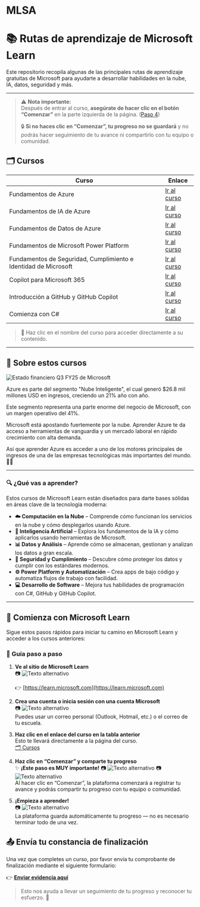 # MLSA

# 📚 Rutas de aprendizaje de Microsoft Learn

Este repositorio recopila algunas de las principales rutas de aprendizaje gratuitas de Microsoft para ayudarte a desarrollar habilidades en la nube, IA, datos, seguridad y más.

---
> ⚠️ **Nota importante:**  
> Después de entrar al curso, **asegúrate de hacer clic en el botón “Comenzar”** en la parte izquierda de la página. ([Paso 4](./img/cap45.jpg))
> 
> 🔒 **Si no haces clic en “Comenzar”, tu progreso no se guardará** y no podrás hacer seguimiento de tu avance ni compartirlo con tu equipo o comunidad.

## 🗂️ Cursos

| Curso | Enlace |
|--------|--------|
| Fundamentos de Azure | [Ir al curso](https://learn.microsoft.com/en-us/plans/qdwwbm3p0x7gom?tab=tab-created&learnerGroupId=511b4e1a-a04b-42b1-8529-b5ca3b9d85da&wt.mc_id=studentamb_454878) |
| Fundamentos de IA de Azure | [Ir al curso](https://learn.microsoft.com/en-us/plans/8pkkiy5x76oy7y?tab=tab-created&learnerGroupId=465c3dfb-e4c5-4d6b-8aa3-af35237bd6dc&wt.mc_id=studentamb_454878) |
| Fundamentos de Datos de Azure | [Ir al curso](https://learn.microsoft.com/en-us/plans/8pkkiy5xgxnpmw?tab=tab-created&learnerGroupId=5a196ebf-046f-425b-baf3-9234a6fcb59c&wt.mc_id=studentamb_454878) |
| Fundamentos de Microsoft Power Platform | [Ir al curso](https://learn.microsoft.com/en-us/plans/zkddhk2dw1d1op?tab=tab-created&learnerGroupId=91dd9633-d2b1-4073-8a6a-d971537dba35&wt.mc_id=studentamb_454878) |
| Fundamentos de Seguridad, Cumplimiento e Identidad de Microsoft | [Ir al curso](https://learn.microsoft.com/en-us/plans/5dyyborpmok24n?tab=tab-created&learnerGroupId=fe237206-bf5d-483f-9d0f-281b6f5e925b&wt.mc_id=studentamb_454878) |
| Copilot para Microsoft 365 | [Ir al curso](https://learn.microsoft.com/en-us/plans/o1mmcm6o12jygw?tab=tab-started&source=docs&learnerGroupId=b487643d-bde1-44ed-868d-76b47f83e61d&wt.mc_id=studentamb_454878) |
| Introducción a GitHub y GitHub Copilot | [Ir al curso](https://learn.microsoft.com/en-us/plans/gm88tr6o5y5zyk?tab=tab-created&learnerGroupId=1aec470a-1865-405c-9dc8-9ba905b3f53a&wt.mc_id=studentamb_454878) |
| Comienza con C# | [Ir al curso](https://learn.microsoft.com/en-us/plans/31zzc4mw2wk5re?tab=tab-started&source=docs&learnerGroupId=4ba326f3-5f36-4247-a054-66553b74f710&wt.mc_id=studentamb_454878) |

> 📌 Haz clic en el nombre del curso para acceder directamente a su contenido.

---

## 🧠 Sobre estos cursos

![Estado financiero Q3 FY25 de Microsoft](./img/MicrosoftQ3.jpeg)

Azure es parte del segmento "Nube Inteligente", el cual generó $26.8 mil millones USD en ingresos, creciendo un 21% año con año.

Este segmento representa una parte enorme del negocio de Microsoft, con un margen operativo del 41%.

Microsoft está apostando fuertemente por la nube. Aprender Azure te da acceso a herramientas de vanguardia y un mercado laboral en rápido crecimiento con alta demanda.

Así que aprender Azure es acceder a uno de los motores principales de ingresos de una de las empresas tecnológicas más importantes del mundo. 💼🚀

---

### 🔍 ¿Qué vas a aprender?

Estos cursos de Microsoft Learn están diseñados para darte bases sólidas en áreas clave de la tecnología moderna:

- **☁️ Computación en la Nube** – Comprende cómo funcionan los servicios en la nube y cómo desplegarlos usando Azure.
- **🤖 Inteligencia Artificial** – Explora los fundamentos de la IA y cómo aplicarlos usando herramientas de Microsoft.
- **📊 Datos y Análisis** – Aprende cómo se almacenan, gestionan y analizan los datos a gran escala.
- **🔐 Seguridad y Cumplimiento** – Descubre cómo proteger los datos y cumplir con los estándares modernos.
- **⚙️ Power Platform y Automatización** – Crea apps de bajo código y automatiza flujos de trabajo con facilidad.
- **💻 Desarrollo de Software** – Mejora tus habilidades de programación con C#, GitHub y GitHub Copilot.

---

## 🚀 Comienza con Microsoft Learn

Sigue estos pasos rápidos para iniciar tu camino en Microsoft Learn y acceder a los cursos anteriores:

### 📝 Guía paso a paso

1. **Ve al sitio de Microsoft Learn**  
   📷 ![Texto alternativo](./img/cap12.png)

   👉 [https://learn.microsoft.com](https://learn.microsoft.com)

2. **Crea una cuenta o inicia sesión con una cuenta Microsoft**  
   📷 ![Texto alternativo](./img/cap2.png)  
   Puedes usar un correo personal (Outlook, Hotmail, etc.) o el correo de tu escuela.

3. **Haz clic en el enlace del curso en la tabla anterior**  
   Esto te llevará directamente a la página del curso.  
   [🗂️ Cursos](https://github.com/JoseDelVallee/MLSA)

4. **Haz clic en “Comenzar” y comparte tu progreso**  
   ✨ **¡Este paso es MUY importante!**
   📷 ![Texto alternativo](./img/cap5.png)
   📷 ![Texto alternativo](./img/cap6.png)    
   Al hacer clic en “Comenzar”, la plataforma comenzará a registrar tu avance y podrás compartir tu progreso con tu equipo o comunidad.

5. **¡Empieza a aprender!**  
   📷 ![Texto alternativo](./img/cap4.png)  
   La plataforma guarda automáticamente tu progreso — no es necesario terminar todo de una vez.

## 📤 Envía tu constancia de finalización

Una vez que completes un curso, por favor envía tu comprobante de finalización mediante el siguiente formulario:

👉 [**Enviar evidencia aquí**](https://docs.google.com/forms/d/e/1FAIpQLSc-PVQR8njxZKZtbnTkb5tZIz8-ICPguZmwyZnrtvKr1EfDlw/viewform?usp=sharing&ouid=116941962524305950926)

> Esto nos ayuda a llevar un seguimiento de tu progreso y reconocer tu esfuerzo. 🌟
